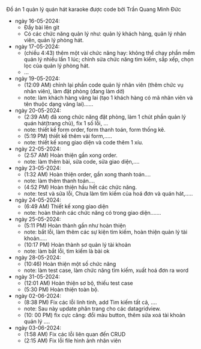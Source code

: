 Đồ án 1 quản lý quán hát karaoke được code bởi Trần Quang Minh Đức

- ngày 16-05-2024:
  + Đẩy bài lên git
  + Có các chức năng quản lý như: quản lý khách hàng, quản lý nhân viên, quản lý phòng hát.
- ngày 17-05-2024:
  + (chiều 4:43) thêm một vài chức năng hay: không thể chạy phần mềm quản lý nhiều lần 1 lúc; chỉnh sửa chức năng tìm kiếm, sắp xếp, chọn lọc của quản lý phòng hát.
  + ...
- ngày 19-05-2024:
  + (12:09 AM) chỉnh lại phần code quản lý nhân viên (thêm chức vụ nhân viên), làm đặt phòng (đang làm dở)
  + note: làm khách hàng vãng lai (tạo 1 khách hàng có mã nhân viên và tên thuộc dạng vãng lai)...... 
- ngày 20-05-2024:
  + (2:39 AM) đã xong chức năng đặt phòng, làm 1 chút phần quản lý quán hát(trang chủ), fix 1 số lỗi, ...
  + note: thiết kế form order, form thanh toán, form thống kê.
  + (5:19 PM) thiết kế thêm vài form,.....
  + note: thiết kế xong giao diện và code thêm 1 xíu.
- ngày 22-05-2024:
  + (2:57 AM) Hoàn thiện gần xong order.
  + note: làm thêm bài, sửa code, sửa giao diện,....
- ngày 23-05-2024:
  + (1:32 AM) Hoàn thiện order, gần xong thanh toán....
  + note: làm thêm thanh toán....
  + (4:52 PM) Hoàn thiện hầu hết các chức năng.
  + note: test và sửa lỗi, Chưa làm tìm kiếm của hoá đơn và quán hát,.....
- ngày 24-05-2024:
  + (6:49 AM) Thiết kế xong giao diện
  + note: hoàn thành các chức năng có trong giao diện.......
- ngày 25-05-2024:
  + (5:11 PM) Hoàn thành gần như hoàn thiện
  + note: bắt lỗi, làm thêm các sự kiện tìm kiếm, hoàn thiện quản lý tài khoản.....
  + (10:17 PM) Hoàn thành sơ quản lý tài khoản
  + note: làm bắt lỗi, tìm kiếm là bài ok
- ngày 28-05-2024:
  + (10:46) Hoàn thiện một số chức năng
  + note: làm test case, làm chức năng tìm kiếm, xuất hoá đơn ra word
- ngày 31-05-2024:
  + (12:01 AM) Hoàn thiện sơ bộ, thiếu test case
  + (5:30 PM) Hoàn thiện toàn bộ.
- ngày 02-06-2024:
  + (8:38 PM) Fix các lỗi linh tinh, add Tìm kiếm tất cả, ....
  + note: Sau này update phân trang cho các datagridview.
  + (10: 00 PM) fix cực căng: đổi màu button, thêm sửa xoá tài khoản quản lý ....
- ngày 03-06-2024:
  + (1:58 AM) Fix các lỗi liên quan đến CRUD
  + (2:15 AM) Fix lỗi file hình ảnh nhân viên